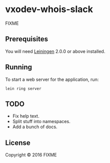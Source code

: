 # vxodev-whois-slack

FIXME

## Prerequisites

You will need [Leiningen][] 2.0.0 or above installed.

[leiningen]: https://github.com/technomancy/leiningen

## Running

To start a web server for the application, run:

    lein ring server
    
## TODO

- Fix help text.
- Split stuff into namespaces.
- Add a bunch of docs.

## License

Copyright © 2016 FIXME
